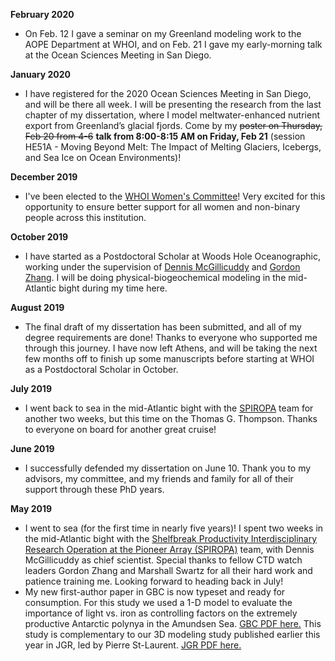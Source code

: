 **February 2020**
- On Feb. 12 I gave a seminar on my Greenland modeling work to the AOPE Department at WHOI, and on Feb. 21 I gave my early-morning talk at the Ocean Sciences Meeting in San Diego.

**January 2020**
- I have registered for the 2020 Ocean Sciences Meeting in San Diego, and will be there all week. I will be presenting the research from the last chapter of my dissertation, where I model meltwater-enhanced nutrient export from Greenland’s glacial fjords. Come by my ~~poster on Thursday, Feb 20 from 4-6~~ **talk from 8:00-8:15 AM on Friday, Feb 21** (session HE51A - Moving Beyond Melt: The Impact of Melting Glaciers, Icebergs, and Sea Ice on Ocean Environments)! 

**December 2019**
- I've been elected to the [WHOI Women's Committee](https://web.whoi.edu/womens-comm/)! Very excited for this opportunity to ensure better support for all women and non-binary people across this institution.

**October 2019**
- I have started as a Postdoctoral Scholar at Woods Hole Oceanographic, working under the supervision of [Dennis McGillicuddy](https://www2.whoi.edu/staff/dmcgillicuddy/) and [Gordon Zhang](https://www2.whoi.edu/staff/wzhang/). I will be doing physical-biogeochemical modeling in the mid-Atlantic bight during my time here.

**August 2019**
- The final draft of my dissertation has been submitted, and all of my degree requirements are done! Thanks to everyone who supported me through this journey. I have now left Athens, and will be taking the next few months off to finish up some manuscripts before starting at WHOI as a Postdoctoral Scholar in October.

**July 2019**
- I went back to sea in the mid-Atlantic bight with the [SPIROPA](http://science.whoi.edu/users/olga/SPIROPA/SPIROPA.html) team for another two weeks, but this time on the Thomas G. Thompson. Thanks to everyone on board for another great cruise!

**June 2019**
- I successfully defended my dissertation on June 10. Thank you to my advisors, my committee, and my friends and family for all of their support through these PhD years.

**May 2019**
- I went to sea (for the first time in nearly five years)! I spent two weeks in the mid-Atlantic bight with the [Shelfbreak Productivity Interdisciplinary Research Operation at the Pioneer Array (SPIROPA)](http://science.whoi.edu/users/olga/SPIROPA/SPIROPA.html) team, with Dennis McGillicuddy as chief scientist. Special thanks to fellow CTD watch leaders Gordon Zhang and Marshall Swartz for all their hard work and patience training me. Looking forward to heading back in July!
- My new first-author paper in GBC is now typeset and ready for consumption. For this study we used a 1-D model to evaluate the importance of light vs. iron as controlling factors on the extremely productive Antarctic polynya in the Amundsen Sea. [GBC PDF here.](https://hildeoliver.github.io/papers/Oliver_et_al-2019-Global_Biogeochemical_Cycles.pdf) This study is complementary to our 3D modeling study published earlier this year in JGR, led by Pierre St-Laurent. [JGR PDF here.](https://hildeoliver.github.io/papers/St-Laurent_et_al-2019-Journal_of_Geophysical_Research__Oceans.pdf)
